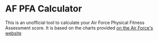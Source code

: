 # AF PFA Calculator

This is an unofficial tool to calculate your Air Force Physical Fitness Assessment score. It is based on the charts provided [on the Air Force's website](https://www.afpc.af.mil/Portals/70/documents/Home/AF%20Fitness%20Program/FITNESS%20CHARTS.pdf)